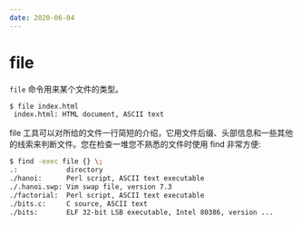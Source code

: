 ```yaml
---
date: 2020-06-04
---
```


# file

`file` 命令用来某个文件的类型。

```bash
$ file index.html
 index.html: HTML document, ASCII text
```

file 工具可以对所给的文件一行简短的介绍，它用文件后缀、头部信息和一些其他的线索来判断文件。您在检查一堆您不熟悉的文件时使用 find 非常方便:

```bash
$ find -exec file {} \;
.:            directory
./hanoi:      Perl script, ASCII text executable
./.hanoi.swp: Vim swap file, version 7.3
./factorial:  Perl script, ASCII text executable
./bits.c:     C source, ASCII text
./bits:       ELF 32-bit LSB executable, Intel 80386, version ...
```
